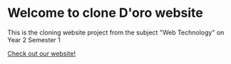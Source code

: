 # Welcome to clone D'oro website

This is the cloning website project from the subject "Web Technology" on Year 2 Semester 1

<a href="https://webtechnology-project-328e4.firebaseapp.com/" target="_blank">Check out our website!</a>
